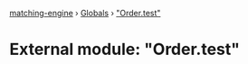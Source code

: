[matching-engine](../README.md) › [Globals](../globals.md) › ["Order.test"](_order_test_.md)

# External module: "Order.test"


